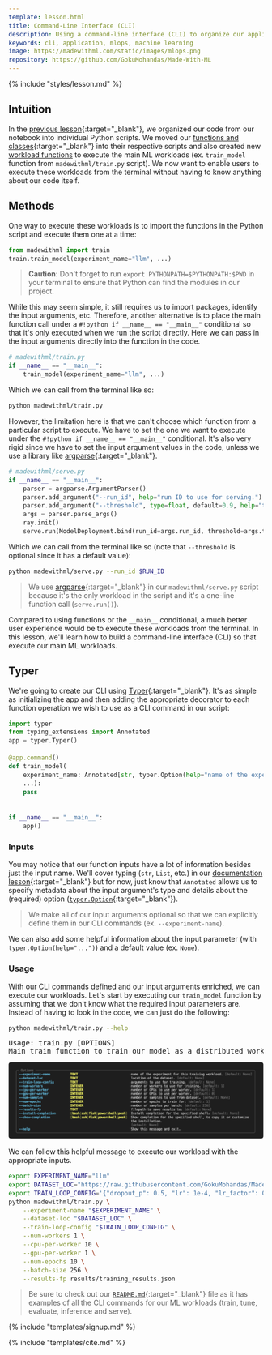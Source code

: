 ```yaml
---
template: lesson.html
title: Command-Line Interface (CLI)
description: Using a command-line interface (CLI) to organize our application's workloads.
keywords: cli, application, mlops, machine learning
image: https://madewithml.com/static/images/mlops.png
repository: https://github.com/GokuMohandas/Made-With-ML
---
```


{% include "styles/lesson.md" %}

## Intuition

In the [previous lesson](scripting.md){:target="_blank"}, we organized our code from our notebook into individual Python scripts. We moved our [functions and classes](scripting.md#functions-and-classes){:target="_blank"} into their respective scripts and also created new [workload functions](scripting.md#workloads) to execute the main ML workloads (ex. `train_model` function from `madewithml/train.py` script). We now want to enable users to execute these workloads from the terminal without having to know anything about our code itself.

## Methods

One way to execute these workloads is to import the functions in the Python script and execute them one at a time:

```python linenums="1"
from madewithml import train
train.train_model(experiment_name="llm", ...)
```

> **Caution**: Don't forget to run `export PYTHONPATH=$PYTHONPATH:$PWD` in your terminal to ensure that Python can find the modules in our project.

While this may seem simple, it still requires us to import packages, identify the input arguments, etc. Therefore, another alternative is to place the main function call under a `#!python if __name__ == "__main__"` conditional so that it's only executed when we run the script directly. Here we can pass in the input arguments directly into the function in the code.

```python linenums="1"
# madewithml/train.py
if __name__ == "__main__":
    train_model(experiment_name="llm", ...)
```
Which we can call from the terminal like so:
```bash
python madewithml/train.py
```

However, the limitation here is that we can't choose which function from a particular script to execute. We have to set the one we want to execute under the `#!python if __name__ == "__main__"` conditional. It's also very rigid since we have to set the input argument values in the code, unless we use a library like [argparse](https://docs.python.org/3/library/argparse.html){:target="_blank"}.

```python linenums="1"
# madewithml/serve.py
if __name__ == "__main__":
    parser = argparse.ArgumentParser()
    parser.add_argument("--run_id", help="run ID to use for serving.")
    parser.add_argument("--threshold", type=float, default=0.9, help="threshold for `other` class.")
    args = parser.parse_args()
    ray.init()
    serve.run(ModelDeployment.bind(run_id=args.run_id, threshold=args.threshold))
```
Which we can call from the terminal like so (note that `--threshold` is optional since it has a default value):
```bash
python madewithml/serve.py --run_id $RUN_ID
```

> We use [argparse](https://docs.python.org/3/library/argparse.html){:target="_blank"} in our `madewithml/serve.py` script because it's the only workload in the script and it's a one-line function call (`serve.run()`).

Compared to using functions or the `__main__` conditional, a much better user experience would be to execute these workloads from the terminal. In this lesson, we'll learn how to build a command-line interface (CLI) so that execute our main ML workloads.

## Typer

We're going to create our CLI using [Typer](https://typer.tiangolo.com/){:target="_blank"}. It's as simple as initializing the app and then adding the appropriate decorator to each function operation we wish to use as a CLI command in our script:

```python linenums="1" hl_lines="5"
import typer
from typing_extensions import Annotated
app = typer.Typer()

@app.command()
def train_model(
    experiment_name: Annotated[str, typer.Option(help="name of the experiment.")] = None,
    ...):
    pass


if __name__ == "__main__":
    app()
```

### Inputs

You may notice that our function inputs have a lot of information besides just the input name. We'll cover typing (`str`, `List`, etc.) in our [documentation lesson](documentation.md#typing){:target="_blank"} but for now, just know that `Annotated` allows us to specify metadata about the input argument's type and details about the (required) option ([`typer.Option`](https://typer.tiangolo.com/tutorial/options/required/){:target="_blank"}).

> We make all of our input arguments optional so that we can explicitly define them in our CLI commands (ex. `--experiment-name`).

We can also add some helpful information about the input parameter (with `typer.Option(help="...")`) and a default value (ex. `None`).

### Usage

With our CLI commands defined and our input arguments enriched, we can execute our workloads. Let's start by executing our `train_model` function by assuming that we don't know what the required input parameters are. Instead of having to look in the code, we can just do the following:

```bash
python madewithml/train.py --help
```

<pre class="output">
Usage: train.py [OPTIONS]
Main train function to train our model as a distributed workload.
</pre>

<div class="ai-center-all">
    <img src="/static/images/mlops/cli/options.png" width="800" alt="options">
</div>

We can follow this helpful message to execute our workload with the appropriate inputs.

```bash
export EXPERIMENT_NAME="llm"
export DATASET_LOC="https://raw.githubusercontent.com/GokuMohandas/Made-With-ML/main/datasets/dataset.csv"
export TRAIN_LOOP_CONFIG='{"dropout_p": 0.5, "lr": 1e-4, "lr_factor": 0.8, "lr_patience": 3}'
python madewithml/train.py \
    --experiment-name "$EXPERIMENT_NAME" \
    --dataset-loc "$DATASET_LOC" \
    --train-loop-config "$TRAIN_LOOP_CONFIG" \
    --num-workers 1 \
    --cpu-per-worker 10 \
    --gpu-per-worker 1 \
    --num-epochs 10 \
    --batch-size 256 \
    --results-fp results/training_results.json
```

> Be sure to check out our [`README.md`](https://github.com/GokuMohandas/Made-With-ML/blob/main/README.md){:target="_blank"} file as it has examples of all the CLI commands for our ML workloads (train, tune, evaluate, inference and serve).

<!-- Course signup -->
{% include "templates/signup.md" %}

<!-- Citation -->
{% include "templates/cite.md" %}
